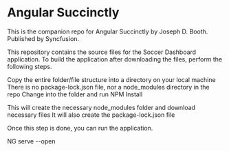 # Angular Succinctly
This is the companion repo for Angular Succinctly by Joseph D. Booth. Published by Syncfusion.

This repository contains the source files for the Soccer Dashboard application.
To build the application after downloading the files, perform the following steps.

Copy the entire folder/file structure into a directory on your local machine
There is no package-lock.json file, nor a node_modules directory in the repo
Change into the folder and run
NPM Install

This will create the necessary node_modules folder and download necessary files
It will also create the package-lock.json file

Once this step is done, you can run the application.

NG serve --open
